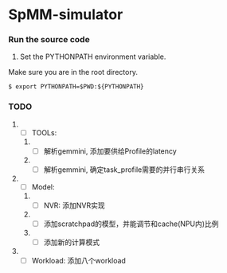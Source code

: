 # SpMM-simulator


### Run the source code
1. Set the PYTHONPATH environment variable. 

Make sure you are in the root directory.
```
$ export PYTHONPATH=$PWD:${PYTHONPATH}
```

### TODO
1. - [ ] TOOLs: 
   1. - [ ] 解析gemmini, 添加要供给Profile的latency
   2. - [ ] 解析gemmini, 确定task_profile需要的并行串行关系
2. - [ ] Model:
   1. - [ ] NVR: 添加NVR实现 
   2. - [ ] 添加scratchpad的模型，并能调节和cache(NPU内)比例
   3. - [ ] 添加新的计算模式
3. - [ ] Workload: 添加八个workload

